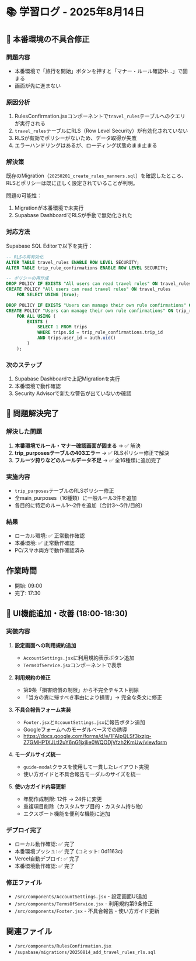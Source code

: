 # 📚 学習ログ - 2025年8月14日

## 🐛 本番環境の不具合修正

### 問題内容
- 本番環境で「旅行を開始」ボタンを押すと「マナー・ルール確認中...」で固まる
- 画面が先に進まない

### 原因分析
1. RulesConfirmation.jsxコンポーネントで`travel_rules`テーブルへのクエリが実行される
2. `travel_rules`テーブルにRLS（Row Level Security）が有効化されていない
3. RLSが有効でポリシーがないため、データ取得が失敗
4. エラーハンドリングはあるが、ローディング状態のまま止まる

### 解決策
既存のMigration（`20250201_create_rules_manners.sql`）を確認したところ、
RLSとポリシーは既に正しく設定されていることが判明。

問題の可能性：
1. Migrationが本番環境で未実行
2. Supabase DashboardでRLSが手動で無効化された

### 対応方法
Supabase SQL Editorで以下を実行：
```sql
-- RLSの再有効化
ALTER TABLE travel_rules ENABLE ROW LEVEL SECURITY;
ALTER TABLE trip_rule_confirmations ENABLE ROW LEVEL SECURITY;

-- ポリシーの再作成
DROP POLICY IF EXISTS "All users can read travel rules" ON travel_rules;
CREATE POLICY "All users can read travel rules" ON travel_rules
    FOR SELECT USING (true);

DROP POLICY IF EXISTS "Users can manage their own rule confirmations" ON trip_rule_confirmations;
CREATE POLICY "Users can manage their own rule confirmations" ON trip_rule_confirmations
    FOR ALL USING (
        EXISTS (
            SELECT 1 FROM trips 
            WHERE trips.id = trip_rule_confirmations.trip_id 
            AND trips.user_id = auth.uid()
        )
    );
```

### 次のステップ
1. Supabase Dashboardで上記Migrationを実行
2. 本番環境で動作確認
3. Security Advisorで新たな警告が出ていないか確認

## 🎉 問題解決完了

### 解決した問題
1. **本番環境でルール・マナー確認画面が固まる** → ✅ 解決
2. **trip_purposesテーブルの403エラー** → ✅ RLSポリシー修正で解決
3. **フルーツ狩りなどのルールデータ不足** → ✅ 全16種類に追加完了

### 実施内容
- `trip_purposes`テーブルのRLSポリシー修正
- 全main_purposes（16種類）に一般ルール3件を追加
- 各目的に特定のルール1〜2件を追加（合計3〜5件/目的）

### 結果
- ローカル環境: ✅ 正常動作確認
- 本番環境: ✅ 正常動作確認
- PC/スマホ両方で動作確認済み

## 作業時間
- 開始: 09:00
- 完了: 17:30

## 🎨 UI機能追加・改善 (18:00-18:30)

### 実装内容
1. **設定画面への利用規約追加**
   - `AccountSettings.jsx`に利用規約表示ボタン追加
   - `TermsOfService.jsx`コンポーネントで表示

2. **利用規約の修正**
   - 第9条「損害賠償の制限」から不完全テキスト削除
   - 「当方の責に帰すべき事由により損害」→ 完全な条文に修正

3. **不具合報告フォーム実装**
   - `Footer.jsx`と`AccountSettings.jsx`に報告ボタン追加
   - Googleフォームへのモーダルベースでの誘導
   - https://docs.google.com/forms/d/e/1FAIpQLSf3ixzjq-Z7GMHP1XJLtI2uY6nG1jxjlie0WQODjVfzh2KmUw/viewform

4. **モーダルサイズ統一**
   - `guide-modal`クラスを使用して一貫したレイアウト実現
   - 使い方ガイドと不具合報告モーダルのサイズを統一

5. **使い方ガイド内容更新**
   - 年間作成制限: 12件 → 24件に変更
   - 重複項目削除（カスタムサブ目的・カスタム持ち物）
   - エクスポート機能を便利な機能に追加

### デプロイ完了
- ローカル動作確認: ✅ 完了
- 本番環境プッシュ: ✅ 完了 (コミット: 0d1163c)
- Vercel自動デプロイ: ✅ 完了
- 本番環境動作確認: ✅ 完了

### 修正ファイル
- `/src/components/AccountSettings.jsx` - 設定画面UI追加
- `/src/components/TermsOfService.jsx` - 利用規約第9条修正  
- `/src/components/Footer.jsx` - 不具合報告・使い方ガイド更新

## 関連ファイル
- `/src/components/RulesConfirmation.jsx`
- `/supabase/migrations/20250814_add_travel_rules_rls.sql`